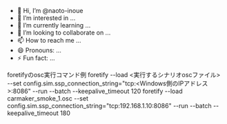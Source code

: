 - 👋 Hi, I’m @naoto-inoue
- 👀 I’m interested in ...
- 🌱 I’m currently learning ...
- 💞️ I’m looking to collaborate on ...
- 📫 How to reach me ...
- 😄 Pronouns: ...
- ⚡ Fun fact: ...

<!---
naoto-inoue/naoto-inoue is a ✨ special ✨ repository because its `README.md` (this file) appears on your GitHub profile.
You can click the Preview link to take a look at your changes.
--->

foretifyのosc実行コマンド例
foretify --load <実行するシナリオoscファイル> --set config.sim.ssp_connection_string=\"tcp:<Windows側のIPアドレス>:8086\" --run --batch --keepalive_timeout 120
foretify --load carmaker_smoke_1.osc --set config.sim.ssp_connection_string=\"tcp:192.168.1.10:8086\" --run --batch --keepalive_timeout 180
